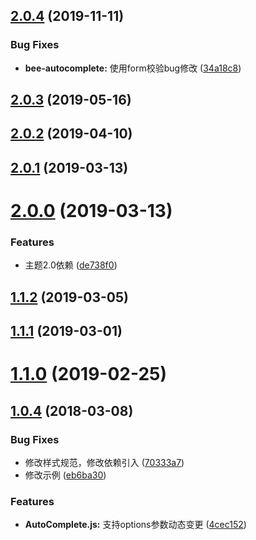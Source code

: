 <a name="2.0.4"></a>
## [2.0.4](https://github.com/tinper-bee/bee-auto-complete/compare/v2.0.3...v2.0.4) (2019-11-11)


### Bug Fixes

* **bee-autocomplete:** 使用form校验bug修改 ([34a18c8](https://github.com/tinper-bee/bee-auto-complete/commit/34a18c8))



<a name="2.0.3"></a>
## [2.0.3](https://github.com/tinper-bee/bee-auto-complete/compare/v2.0.2...v2.0.3) (2019-05-16)



<a name="2.0.2"></a>
## [2.0.2](https://github.com/tinper-bee/bee-auto-complete/compare/v2.0.1...v2.0.2) (2019-04-10)



<a name="2.0.1"></a>
## [2.0.1](https://github.com/tinper-bee/bee-auto-complete/compare/v2.0.0...v2.0.1) (2019-03-13)



<a name="2.0.0"></a>
# [2.0.0](https://github.com/tinper-bee/bee-auto-complete/compare/v1.1.2...v2.0.0) (2019-03-13)


### Features

* 主题2.0依赖 ([de738f0](https://github.com/tinper-bee/bee-auto-complete/commit/de738f0))



<a name="1.1.2"></a>
## [1.1.2](https://github.com/tinper-bee/bee-auto-complete/compare/v1.1.1...v1.1.2) (2019-03-05)



<a name="1.1.1"></a>
## [1.1.1](https://github.com/tinper-bee/bee-auto-complete/compare/v1.1.0...v1.1.1) (2019-03-01)



<a name="1.1.0"></a>
# [1.1.0](https://github.com/tinper-bee/bee-auto-complete/compare/v1.0.4...v1.1.0) (2019-02-25)



<a name="1.0.4"></a>
## [1.0.4](https://github.com/tinper-bee/bee-auto-complete/compare/70333a7...v1.0.4) (2018-03-08)


### Bug Fixes

* 修改样式规范，修改依赖引入 ([70333a7](https://github.com/tinper-bee/bee-auto-complete/commit/70333a7))
* 修改示例 ([eb6ba30](https://github.com/tinper-bee/bee-auto-complete/commit/eb6ba30))


### Features

* **AutoComplete.js:** 支持options参数动态变更 ([4cec152](https://github.com/tinper-bee/bee-auto-complete/commit/4cec152))



